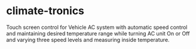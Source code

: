 # climate-tronics
Touch screen control for Vehicle AC system with automatic speed control and maintaining desired temperature range while turning AC unit On or Off and varying three speed levels and measuring inside temperature. 
